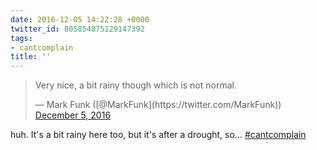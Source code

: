 ```yaml
---
date: 2016-12-05 14:22:28 +0000
twitter_id: 805854875129147392
tags:
- cantcomplain
title: ''
---
```


<blockquote class="twitter-tweet"><p lang="en" dir="ltr">Very nice, a bit rainy though which is not normal.</p>&mdash; Mark Funk ([@MarkFunk](https://twitter.com/MarkFunk)) <a href="https://twitter.com/MarkFunk/status/805852138219786240?ref_src=twsrc%5Etfw">December 5, 2016</a></blockquote>
<script async src="https://platform.twitter.com/widgets.js" charset="utf-8"></script>

huh. It's a bit rainy here too, but it's after a drought, so… [#cantcomplain](https://twitter.com/hashtag/cantcomplain)
